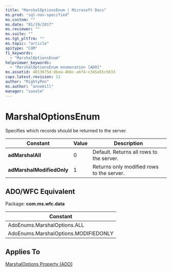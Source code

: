 ```yaml
---
title: "MarshalOptionsEnum | Microsoft Docs"
ms.prod: "sql-non-specified"
ms.custom: ""
ms.date: "01/19/2017"
ms.reviewer: ""
ms.suite: ""
ms.tgt_pltfrm: ""
ms.topic: "article"
apitype: "COM"
f1_keywords: 
  - "MarshalOptionsEnum"
helpviewer_keywords: 
  - "MarshalOptionsEnum enumeration [ADO]"
ms.assetid: 4013075d-dbea-4bbc-a6f4-c345a55c5633
caps.latest.revision: 11
author: "MightyPen"
ms.author: "annemill"
manager: "sonalm"
---
```

# MarshalOptionsEnum
Specifies which records should be returned to the server.  
  
|Constant|Value|Description|  
|--------------|-----------|-----------------|  
|**adMarshalAll**|0|Default. Returns all rows to the server.|  
|**adMarshalModifiedOnly**|1|Returns only modified rows to the server.|  
  
## ADO/WFC Equivalent  
 Package: **com.ms.wfc.data**  
  
|Constant|  
|--------------|  
|AdoEnums.MarshalOptions.ALL|  
|AdoEnums.MarshalOptions.MODIFIEDONLY|  
  
## Applies To  
 [MarshalOptions Property (ADO)](../../../ado/reference/ado-api/marshaloptions-property-ado.md)